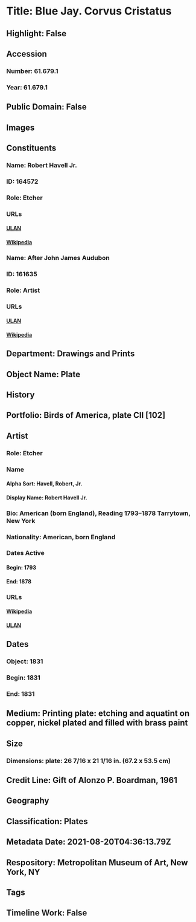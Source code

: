 # Title: Blue Jay. Corvus Cristatus
## Highlight: False
## Accession
### Number: 61.679.1
### Year: 61.679.1
## Public Domain: False
## Images
## Constituents
### Name: Robert Havell Jr.
### ID: 164572
### Role: Etcher
### URLs
#### [ULAN](http://vocab.getty.edu/page/ulan/500015081)
#### [Wikipedia](https://www.wikidata.org/wiki/Q2157495)
### Name: After John James Audubon
### ID: 161635
### Role: Artist
### URLs
#### [ULAN](http://vocab.getty.edu/page/ulan/500016578)
#### [Wikipedia](https://www.wikidata.org/wiki/Q182882)
## Department: Drawings and Prints
## Object Name: Plate
## History
## Portfolio: Birds of America, plate CII [102]
## Artist
### Role: Etcher
### Name
#### Alpha Sort: Havell, Robert, Jr.
#### Display Name: Robert Havell Jr.
### Bio: American (born England), Reading 1793–1878 Tarrytown, New York
### Nationality: American, born England
### Dates Active
#### Begin: 1793
#### End: 1878
### URLs
#### [Wikipedia](https://www.wikidata.org/wiki/Q2157495)
#### [ULAN](http://vocab.getty.edu/page/ulan/500015081)
## Dates
### Object: 1831
### Begin: 1831
### End: 1831
## Medium: Printing plate: etching and aquatint on copper, nickel plated and filled with brass paint
## Size
### Dimensions: plate: 26 7/16 x 21 1/16 in. (67.2 x 53.5 cm)
## Credit Line: Gift of Alonzo P. Boardman, 1961
## Geography
## Classification: Plates
## Metadata Date: 2021-08-20T04:36:13.79Z
## Respository: Metropolitan Museum of Art, New York, NY
## Tags
## Timeline Work: False